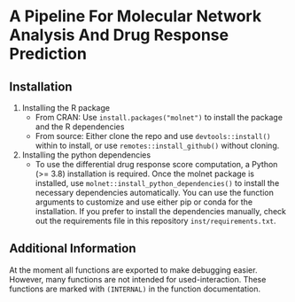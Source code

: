 # A Pipeline For Molecular Network Analysis And Drug Response Prediction

## Installation

1. Installing the R package
    - From CRAN: Use `install.packages("molnet")` to install the package and the R dependencies
    - From source: Either clone the repo and use `devtools::install()` within to install, or use `remotes::install_github()` without cloning.
2. Installing the python dependencies
    - To use the differential drug response score computation, a Python (>= 3.8) installation is required. Once the molnet package is installed, use `molnet::install_python_dependencies()` to install the necessary dependencies automatically. You can use the function arguments to customize and use either pip or conda for the installation. If you prefer to install the dependencies manually, check out the requirements file in this repository `inst/requirements.txt`.


## Additional Information

At the moment all functions are exported to make debugging easier. However, many functions are not intended for used-interaction. These functions are marked with `(INTERNAL)` in the function documentation.
